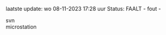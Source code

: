 laatste update: 
wo 08-11-2023 17:28   uur 
Status: FAALT - fout - 
<div class="service R">svn</div><div class="service Y">microstation</div>